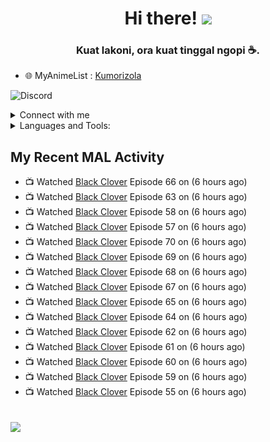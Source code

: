 <h1 align="center">Hi there! <img src="https://media.giphy.com/media/hvRJCLFzcasrR4ia7z/giphy.gif" width="25px"> </h1>
<h3 align="center">Kuat lakoni, ora kuat tinggal ngopi ☕.</h3>

- 🌐 MyAnimeList : [Kumorizola](https://myanimelist.net/animelist/Kumorizola)

![Discord](https://discord.c99.nl/widget/theme-3/761213268009943051.png)
<details>
      <summary>Connect with me</summary>
    <p align="left">
        <a href="https://www.facebook.com/kumori.hartley.1" target="blank"><img align="center"
                src="https://raw.githubusercontent.com/rahuldkjain/github-profile-readme-generator/master/src/images/icons/Social/facebook.svg"
                alt="kumori hartley" height="30" width="40" /></a>
        <a href="https://www.instagram.com/kumorizola/" target="blank"><img align="center"
                src="https://raw.githubusercontent.com/rahuldkjain/github-profile-readme-generator/master/src/images/icons/Social/instagram.svg"
                alt="kumorizola" height="30" width="40" /></a>
        <a href="https://discord.com" target="blank"><img align="center"
                src="https://raw.githubusercontent.com/rahuldkjain/github-profile-readme-generator/master/src/images/icons/Social/discord.svg"
                alt="Kumori#5882" height="30" width="40" /></a>
    </p>
</details>

<details>
    <summary align="left">Languages and Tools:</summary>
<p align="left">
      <a href="https://www.w3schools.com/css/" target="_blank">
        <img src="https://raw.githubusercontent.com/devicons/devicon/master/icons/css3/css3-original-wordmark.svg"
            alt="css3" width="40" height="40" /> </a> <a href="https://www.w3.org/html/" target="_blank"> <img
            src="https://raw.githubusercontent.com/devicons/devicon/master/icons/html5/html5-original-wordmark.svg"
            alt="html5" width="40" height="40" /> </a> <a href="https://www.java.com" target="_blank"> <img
            src="https://raw.githubusercontent.com/devicons/devicon/master/icons/java/java-original.svg" alt="java"
            width="40" height="40" /> </a> <a href="https://developer.mozilla.org/en-US/docs/Web/JavaScript"
            target="_blank"> <img
            src="https://raw.githubusercontent.com/devicons/devicon/master/icons/javascript/javascript-original.svg"
            alt="javascript" width="40" height="40" /> </a> <a href="https://nodejs.org" target="_blank"> <img
            src="https://raw.githubusercontent.com/devicons/devicon/master/icons/nodejs/nodejs-original-wordmark.svg"
            alt="nodejs" width="40" height="40" /> </a> <a href="https://www.python.org" target="_blank"> <img
            src="https://raw.githubusercontent.com/devicons/devicon/master/icons/python/python-original.svg"
            alt="python" width="40" height="40" /> </a> <a href="https://www.typescriptlang.org/" target="_blank"> <img
            src="https://raw.githubusercontent.com/devicons/devicon/master/icons/typescript/typescript-original.svg" 
            alt="typescript" width="40" height="40" /> </a> <a href="https://www.photoshop.com/en" target="_blank"> <img
            src="https://upload.wikimedia.org/wikipedia/commons/a/af/Adobe_Photoshop_CC_icon.svg" alt="photoshop" width="40" height="40"/> </a>
            <a href="https://www.adobe.com/products/premiere.html" target="_blank"> <img
            src="https://upload.wikimedia.org/wikipedia/commons/4/40/Adobe_Premiere_Pro_CC_icon.svg" alt="Premiere pro" width="40" height="40"/> </a>
            <a href="https://www.adobe.com/in/products/illustrator.html" target="_blank"> <img 
            src="https://upload.wikimedia.org/wikipedia/commons/f/fb/Adobe_Illustrator_CC_icon.svg" alt="illustrator" width="40" height="40"/> </a>
      
 </details>
 
 <h2> My Recent MAL Activity</h2>
<!-- MAL_ACTIVITY:start -->

- 📺 Watched [Black Clover](https://MyAnimeList.net/anime.php?id=34572) Episode 66 on (6 hours ago)
- 📺 Watched [Black Clover](https://MyAnimeList.net/anime.php?id=34572) Episode 63 on (6 hours ago)
- 📺 Watched [Black Clover](https://MyAnimeList.net/anime.php?id=34572) Episode 58 on (6 hours ago)
- 📺 Watched [Black Clover](https://MyAnimeList.net/anime.php?id=34572) Episode 57 on (6 hours ago)
- 📺 Watched [Black Clover](https://MyAnimeList.net/anime.php?id=34572) Episode 70 on (6 hours ago)
- 📺 Watched [Black Clover](https://MyAnimeList.net/anime.php?id=34572) Episode 69 on (6 hours ago)
- 📺 Watched [Black Clover](https://MyAnimeList.net/anime.php?id=34572) Episode 68 on (6 hours ago)
- 📺 Watched [Black Clover](https://MyAnimeList.net/anime.php?id=34572) Episode 67 on (6 hours ago)
- 📺 Watched [Black Clover](https://MyAnimeList.net/anime.php?id=34572) Episode 65 on (6 hours ago)
- 📺 Watched [Black Clover](https://MyAnimeList.net/anime.php?id=34572) Episode 64 on (6 hours ago)
- 📺 Watched [Black Clover](https://MyAnimeList.net/anime.php?id=34572) Episode 62 on (6 hours ago)
- 📺 Watched [Black Clover](https://MyAnimeList.net/anime.php?id=34572) Episode 61 on (6 hours ago)
- 📺 Watched [Black Clover](https://MyAnimeList.net/anime.php?id=34572) Episode 60 on (6 hours ago)
- 📺 Watched [Black Clover](https://MyAnimeList.net/anime.php?id=34572) Episode 59 on (6 hours ago)
- 📺 Watched [Black Clover](https://MyAnimeList.net/anime.php?id=34572) Episode 55 on (6 hours ago)

<!-- MAL_ACTIVITY:end -->

  
<h2 align="left"> <img src="https://media.discordapp.net/attachments/918405470073520168/919220018355523584/ezgif.com-gif-maker_1.gif">
